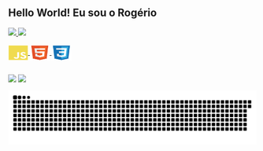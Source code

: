 ## Hello World! Eu sou o Rogério
 <div>
  <a href="https://github.com/rogeriojr">
  <img height="168.5em" src="https://github-readme-stats.vercel.app/api?username=rogeriojr&show_icons=true&theme=chartreuse-dark&include_all_commits=true&count_private=true&hide=stars,commits,prs,issues,contribs"/>
  <img height="168.5em" src="https://github-readme-stats.vercel.app/api/top-langs/?username=rogeriojr&layout=compact&langs_count=16&theme=chartreuse-dark"/>
<div>
<div style="display: inline_block"><br>
  <img align="center" alt="Rogerio-Js" height="30" width="40" src="https://raw.githubusercontent.com/devicons/devicon/master/icons/javascript/javascript-plain.svg">
  <img align="center" alt="Rogerio-HTML" height="30" width="40" src="https://raw.githubusercontent.com/devicons/devicon/master/icons/html5/html5-original.svg">
  <img align="center" alt="Rogerio-CSS" height="30" width="40" src="https://raw.githubusercontent.com/devicons/devicon/master/icons/css3/css3-original.svg">
</div>
  
  ##
 
<div> 
  <a href="https://instagram.com/rogerio_fnr" target="_blank"><img src="https://img.shields.io/badge/-Instagram-%23E4405F?style=for-the-badge&logo=instagram&logoColor=white" target="_blank"></a>
  <a href = "mailto: rogeriojr1100@gmail.com"><img src="https://img.shields.io/badge/-Gmail-%23333?style=for-the-badge&logo=gmail&logoColor=white" target="_blank"></a> 
  
  ![Snake animation](https://github.com/rogeriojr/rogeriojr/blob/output/github-contribution-grid-snake.svg)
</div>
